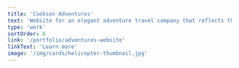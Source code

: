```yaml
---
title: 'Cookson Adventures'
text: 'Website for an elegant adventure travel company that reflects their thirst for breathtaking natural beauty'
type: 'work'
sortOrder: 6
link: '/portfolio/adventures-website'
linkText: 'Learn more'
image: '/img/cards/helicopter-thumbnail.jpg'
---
```

